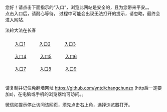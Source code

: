 您好！请点击下面指示的“入口”，浏览此网站是安全的，且为您带来平安。。 <br/>
点击入口后，请耐心等待， 过程中可能会出现无法打开的提示，请忽略，最终会进入网站. </br>

法轮大法在长春<br/>
<div style="padding:10px"><a style="margin:20px" target="_blank" href="https://d2m7iln61il1ek.cloudfront.net/2Qpsp?wspmrkjw" id="ccLink1" rel="nofollow">入口1</a> <a target="_blank" style="margin:20px" href="https://d2rwkh8bzq3c3v.cloudfront.net/2Qpsp?ojkhn" id="ccLink2" rel="nofollow">入口2</a> <a style="margin:20px" target="_blank" href="https://d1aryqibgmodf0.cloudfront.net/2Qpsp?ubohpcpd" id="ccLink3" rel="nofollow">入口3</a></div>

<div style="padding:10px" ><a style="margin:20px" target="_blank" href="https://d2m7iln61il1ek.cloudfront.net/2Qpsp?wspmrkjw" id="ccLink4" rel="nofollow">入口4</a> <a style="margin:20px" href="https://d2rwkh8bzq3c3v.cloudfront.net/2Qpsp?ojkhn" target="_blank" id="ccLink5" rel="nofollow">入口5</a> <a style="margin:20px" href="https://d1aryqibgmodf0.cloudfront.net/2Qpsp?ubohpcpd" target="_blank" id="ccLink6" rel="nofollow">入口6</a></div>

<div style="padding:10px"><a style="margin:20px" target="_blank" href="https://d2m7iln61il1ek.cloudfront.net/2Qpsp?wspmrkjw" id="ccLink7" rel="nofollow">入口7</a> <a style="margin:20px" href="https://d2rwkh8bzq3c3v.cloudfront.net/2Qpsp?ojkhn" target="_blank" id="ccLink8" rel="nofollow">入口8</a> <a style="margin:20px" target="_blank" href="https://d1aryqibgmodf0.cloudfront.net/2Qpsp?ubohpcpd" id="ccLink9" rel="nofollow">入口9</a></div>

<br/>



请复制并记住免翻墙网址 https://github.com/yntd/changchunzx (http后一定要加s)，在电脑或手机的浏览器均可访问。。<br/>

微信如提示停止访问该网页，须先点击右上角，选择浏览器打开。

